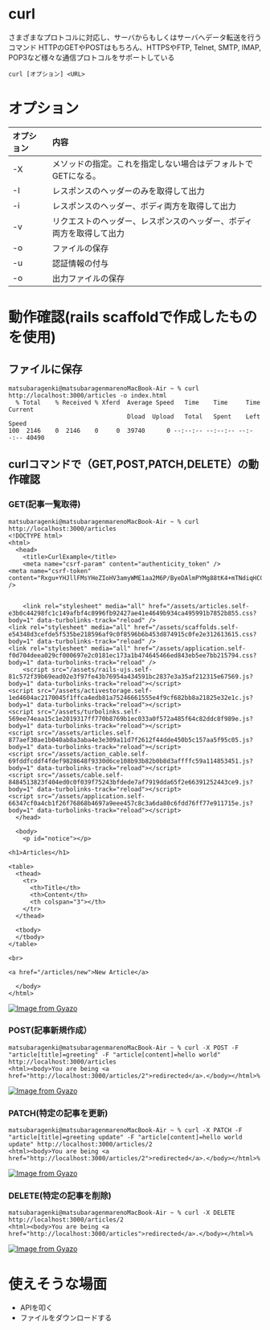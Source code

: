 # curl
さまざまなプロトコルに対応し、サーバからもしくはサーバへデータ転送を行うコマンド
HTTPのGETやPOSTはもちろん、HTTPSやFTP, Telnet, SMTP, IMAP, POP3など様々な通信プロトコルをサポートしている
```
curl [オプション] <URL>
```

# オプション
| オプション | 内容 |
| :--- | :--- |
| -X | メソッドの指定。これを指定しない場合はデフォルトでGETになる。 | 
| -I | レスポンスのヘッダーのみを取得して出力 | 
| -i | レスポンスのヘッダー、ボディ両方を取得して出力 | 
| -v | リクエストのヘッダー、レスポンスのヘッダー、ボディ両方を取得して出力 | 
| -o | ファイルの保存 | 
| -u | 認証情報の付与 | 
| -o | 出力ファイルの保存 | 

  
# 動作確認(rails scaffoldで作成したものを使用)

## ファイルに保存
```
matsubaragenki@matsubaragenmarenoMacBook-Air ~ % curl http://localhost:3000/articles -o index.html
  % Total    % Received % Xferd  Average Speed   Time    Time     Time  Current
                                 Dload  Upload   Total   Spent    Left  Speed
100  2146    0  2146    0     0  39740      0 --:--:-- --:--:-- --:--:-- 40490
```

## curlコマンドで（GET,POST,PATCH,DELETE）の動作確認



### GET(記事一覧取得)
```
matsubaragenki@matsubaragenmarenoMacBook-Air ~ % curl http://localhost:3000/articles
<!DOCTYPE html>
<html>
  <head>
    <title>CurlExample</title>
    <meta name="csrf-param" content="authenticity_token" />
<meta name="csrf-token" content="Rxgu+YHJllFMsYHeZIoHV3amyWME1aa2M6P/ByeDAlmPYMg88tK4+mTNdiqHCGxa8+5noVpcPF8Dk9nb3h1Kig==" />
    

    <link rel="stylesheet" media="all" href="/assets/articles.self-e3b0c44298fc1c149afbf4c8996fb92427ae41e4649b934ca495991b7852b855.css?body=1" data-turbolinks-track="reload" />
<link rel="stylesheet" media="all" href="/assets/scaffolds.self-e54348d3cefde5f535be218596af9c0f8596b6b453d874915c0fe2e312613615.css?body=1" data-turbolinks-track="reload" />
<link rel="stylesheet" media="all" href="/assets/application.self-f0d704deea029cf000697e2c0181ec173a1b474645466ed843eb5ee7bb215794.css?body=1" data-turbolinks-track="reload" />
    <script src="/assets/rails-ujs.self-81c572f39b69ead02e3f97fe43b76954a434591bc2837e3a35af212315e67569.js?body=1" data-turbolinks-track="reload"></script>
<script src="/assets/activestorage.self-1ed4604ac2170045f1ffca4edb81a75246661555e4f9cf682bb8a21825e32e1c.js?body=1" data-turbolinks-track="reload"></script>
<script src="/assets/turbolinks.self-569ee74eaa15c1e2019317ff770b8769b1ec033a0f572a485f64c82ddc8f989e.js?body=1" data-turbolinks-track="reload"></script>
<script src="/assets/articles.self-877aef30ae1b040ab8a3aba4e3e309a11d7f2612f44dde450b5c157aa5f95c05.js?body=1" data-turbolinks-track="reload"></script>
<script src="/assets/action_cable.self-69fddfcddf4fdef9828648f9330d6ce108b93b82b0b8d3affffc59a114853451.js?body=1" data-turbolinks-track="reload"></script>
<script src="/assets/cable.self-8484513823f404ed0c0f039f75243bfdede7af7919dda65f2e66391252443ce9.js?body=1" data-turbolinks-track="reload"></script>
<script src="/assets/application.self-66347cf0a4cb1f26f76868b4697a9eee457c8c3a6da80c6fdd76ff77e911715e.js?body=1" data-turbolinks-track="reload"></script>
  </head>

  <body>
    <p id="notice"></p>

<h1>Articles</h1>

<table>
  <thead>
    <tr>
      <th>Title</th>
      <th>Content</th>
      <th colspan="3"></th>
    </tr>
  </thead>

  <tbody>
  </tbody>
</table>

<br>

<a href="/articles/new">New Article</a>

  </body>
</html>
```
[![Image from Gyazo](https://i.gyazo.com/ce7cd908a449db2d2f25045c884a8768.png)](https://gyazo.com/ce7cd908a449db2d2f25045c884a8768)

  
### POST(記事新規作成）
```
matsubaragenki@matsubaragenmarenoMacBook-Air ~ % curl -X POST -F "article[title]=greeting" -F "article[content]=hello world" http://localhost:3000/articles
<html><body>You are being <a href="http://localhost:3000/articles/2">redirected</a>.</body></html>%   
```
[![Image from Gyazo](https://i.gyazo.com/481ab28c6cf7d1be2630fac1c58c8c8e.png)](https://gyazo.com/481ab28c6cf7d1be2630fac1c58c8c8e)

  
### PATCH(特定の記事を更新)
```
matsubaragenki@matsubaragenmarenoMacBook-Air ~ % curl -X PATCH -F "article[title]=greeting update" -F "article[content]=hello world update" http://localhost:3000/articles/2
<html><body>You are being <a href="http://localhost:3000/articles/2">redirected</a>.</body></html>%  
```
[![Image from Gyazo](https://i.gyazo.com/eb7154ccca189d91c3050f8b3cfe1bec.png)](https://gyazo.com/eb7154ccca189d91c3050f8b3cfe1bec)
  
### DELETE(特定の記事を削除)
```
matsubaragenki@matsubaragenmarenoMacBook-Air ~ % curl -X DELETE http://localhost:3000/articles/2
<html><body>You are being <a href="http://localhost:3000/articles">redirected</a>.</body></html>% 
```
[![Image from Gyazo](https://i.gyazo.com/d5ea10b6d0978c7774fa28b5719ab405.png)](https://gyazo.com/d5ea10b6d0978c7774fa28b5719ab405)



# 使えそうな場面
- APIを叩く
- ファイルをダウンロードする
